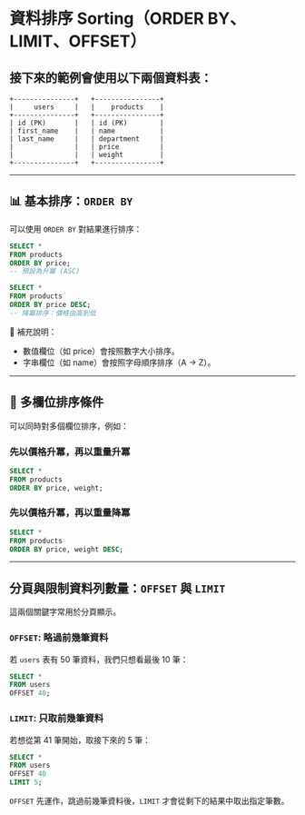 # 資料排序 Sorting（ORDER BY、LIMIT、OFFSET）

## 接下來的範例會使用以下兩個資料表：

```plaintext
+---------------+   +----------------+ 
|     users     |   |    products    | 
+---------------+   +----------------+ 
| id (PK)       |   | id (PK)        | 
| first_name    |   | name           | 
| last_name     |   | department     | 
|               |   | price          |
|               |   | weight         |
+---------------+   +----------------+
```

---

## 📊 基本排序：`ORDER BY`

可以使用 `ORDER BY` 對結果進行排序：

```sql
SELECT *
FROM products
ORDER BY price;
-- 預設為升冪 (ASC)
```

```sql
SELECT *
FROM products
ORDER BY price DESC;
-- 降冪排序：價格由高到低
```

📌 補充說明：

* 數值欄位（如 price）會按照數字大小排序。
* 字串欄位（如 name）會按照字母順序排序（A → Z）。

---

## 🔀 多欄位排序條件

可以同時對多個欄位排序，例如：

### 先以價格升冪，再以重量升冪

```sql
SELECT *
FROM products
ORDER BY price, weight;
```

### 先以價格升冪，再以重量降冪

```sql
SELECT *
FROM products
ORDER BY price, weight DESC;
```

---

## 分頁與限制資料列數量：`OFFSET` 與 `LIMIT`

這兩個關鍵字常用於分頁顯示。

### `OFFSET`: 略過前幾筆資料

若 `users` 表有 50 筆資料，我們只想看最後 10 筆：

```sql
SELECT *
FROM users
OFFSET 40;
```

### `LIMIT`: 只取前幾筆資料

若想從第 41 筆開始，取接下來的 5 筆：

```sql
SELECT *
FROM users
OFFSET 40
LIMIT 5;
```

`OFFSET` 先運作，跳過前幾筆資料後，`LIMIT` 才會從剩下的結果中取出指定筆數。

